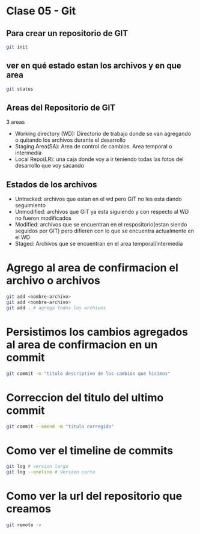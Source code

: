 # Clase 05 - Git

## Para crear un repositorio de GIT

```sh
git init
```
## ver en qué estado estan los archivos y en que area
```sh
git status
```


## Areas del Repositorio de GIT

3 areas

* Working directory (WD): Directorio de trabajo donde se van agregando o quitando los archivos durante el desarrollo
* Staging Area(SA): Area de control de cambios. Area temporal o intermedia
* Local Repo(LR): una caja donde voy a ir teniendo todas las fotos del desarrollo que voy sacando

## Estados de los archivos

* Untracked: archivos que estan en el wd pero GIT no les esta dando seguimiento
* Unmodified: archivos que GIT ya esta siguiendo y con respecto al WD no fueron modificados
* Modified: archivos que se encuentran en el respositorio(estan siendo seguidos por GIT) pero difieren con lo que se encuentra actualmente en el WD
* Staged: Archivos que se encuentran en el area temporal/intermedia    

# Agrego al area de confirmacion el archivo o archivos

```sh
git add <nombre-archivo>
git add <nombre-archivo>
git add . # agrega todos los archivos
```

# Persistimos los cambios agregados al area de confirmacion en un commit

```sh
git commit -m "titulo descriptivo de los cambios que hicimos"
```

# Correccion del titulo del ultimo commit

```sh
git commit --amend -m "titulo corregido"
```

# Como ver el timeline de commits

```sh
git log # version larga
git log --oneline # Version corta
```
# Como ver la url del repositorio que creamos

```sh
git remote -v
```